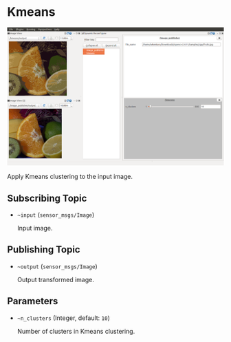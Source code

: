 # Kmeans
![](images/kmeans.png)

Apply Kmeans clustering to the input image.

## Subscribing Topic
* `~input` (`sensor_msgs/Image`)

  Input image.

## Publishing Topic
* `~output` (`sensor_msgs/Image`)

  Output transformed image.

## Parameters
* `~n_clusters` (Integer, default: `10`)

  Number of clusters in Kmeans clustering.

